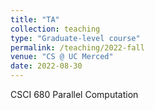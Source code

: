 ```yaml
---
title: "TA"
collection: teaching
type: "Graduate-level course"
permalink: /teaching/2022-fall
venue: "CS @ UC Merced"
date: 2022-08-30
---
```


CSCI 680 Parallel Computation
